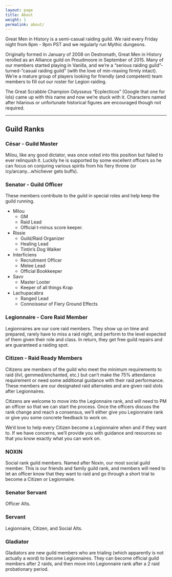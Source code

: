 ```yaml
---
layout: page
title: About
weight: 1
permalink: about/
---
```



Great Men in History is a semi-casual raiding guild. We raid every Friday night from 6pm - 9pm PST and we regularly run Mythic dungeons.

Originally formed in January of 2008 on Destromath, Great Men in History rerolled as an Alliance guild on Proudmoore in September of 2015. Many of our members started playing in Vanilla, and we’re a “serious raiding guild”-turned-”casual raiding guild” (with the love of min-maxing firmly intact). We’re a mature group of players looking for friendly (and competent) team members to fill out our roster for Legion raiding.

The Great Scrabble Champion Odysseus “Ecplecticos” (Google that one for lols) came up with this name and now we’re stuck with it.  Characters named after hilarious or unfortunate historical figures are encouraged though not required.

<hr class="divider">

## Guild Ranks

### César - Guild Master
Milou, like any good dictator, was once voted into this position but failed to ever relinquish it.  Luckily he is supported by some excellent officers so he can focus on conjuring various spirits from his fiery throne (or icy/arcany...whichever gets buffs).

### Senator - Guild Officer
These members contribute to the guild in special roles and help keep the guild running.

- Milou
  - GM
  - Raid Lead
  - Official t-minus score keeper.
- Rissie
  - Guild/Raid Organizer
  - Healing Lead
  - Tintin’s Dog Walker
- Interficiens
  - Recruitment Officer
  - Melee Lead
  - Official Bookkeeper
- Savv
  - Master Looter
  - Keeper of all things Krap
- Lachupacabra
  - Ranged Lead
  - Connoisseur of Fiery Ground Effects


### Legionnaire - Core Raid Member
Legionnaires are our core raid members. They show up on time and prepared, rarely have to miss a raid night, and perform to the level expected of them given their role and class. In return, they get free guild repairs and are guaranteed a raiding spot.

### Citizen - Raid Ready Members
Citizens are members of the guild who meet the minimum requirements to raid (ilvl, gemmed/enchanted, etc.) but can’t make the 75% attendance requirement or need some additional guidance with their raid performance. These members are our designated raid alternates and are given raid slots after Legionnaires.

Citizens are welcome to move into the Legionnaire rank, and will need to PM an officer so that we can start the process. Once the officers discuss the rank change and reach a consensus, we’ll either give you Legionnaire rank or give you some concrete feedback to work on.

We’d love to help every Citizen become a Legionnaire when and if they want to. If we have concerns, we’ll provide you with guidance and resources so that you know exactly what you can work on.

### NOXIN
Social rank guild members. Named after Noxin, our most social guild member. This is our friends and family guild rank, and members will need to let an officer know that they want to raid and go through a short trial to become a Citizen or Legionnaire.

### Senator Servant
Officer Alts.

### Servant
Legionnaire, Citizen, and Social Alts. 

### Gladiator
Gladiators are new guild members who are trialing (which apparently is not actually a word) to become Legionnaires. They can become official guild members after 2 raids, and then move into Legionnaire rank after a 2 raid probationary period.